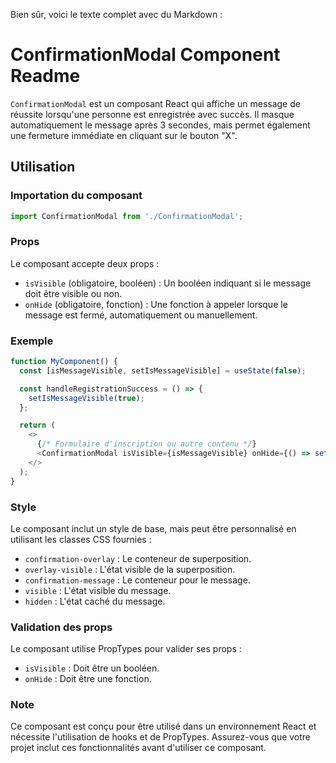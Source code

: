 Bien sûr, voici le texte complet avec du Markdown :

# ConfirmationModal Component Readme

`ConfirmationModal` est un composant React qui affiche un message de réussite lorsqu'une personne est enregistrée avec succès. Il masque automatiquement le message après 3 secondes, mais permet également une fermeture immédiate en cliquant sur le bouton "X".

## Utilisation

### Importation du composant

```javascript
import ConfirmationModal from './ConfirmationModal';
```

### Props

Le composant accepte deux props :

- `isVisible` (obligatoire, booléen) : Un booléen indiquant si le message doit être visible ou non.
- `onHide` (obligatoire, fonction) : Une fonction à appeler lorsque le message est fermé, automatiquement ou manuellement.

### Exemple

```javascript
function MyComponent() {
  const [isMessageVisible, setIsMessageVisible] = useState(false);

  const handleRegistrationSuccess = () => {
    setIsMessageVisible(true);
  };

  return (
    <>
      {/* Formulaire d'inscription ou autre contenu */}
      <ConfirmationModal isVisible={isMessageVisible} onHide={() => setIsMessageVisible(false)} />
    </>
  );
}
```

### Style

Le composant inclut un style de base, mais peut être personnalisé en utilisant les classes CSS fournies :

- `confirmation-overlay` : Le conteneur de superposition.
- `overlay-visible` : L'état visible de la superposition.
- `confirmation-message` : Le conteneur pour le message.
- `visible` : L'état visible du message.
- `hidden` : L'état caché du message.

### Validation des props

Le composant utilise PropTypes pour valider ses props :

- `isVisible` : Doit être un booléen.
- `onHide` : Doit être une fonction.

### Note

Ce composant est conçu pour être utilisé dans un environnement React et nécessite l'utilisation de hooks et de PropTypes. Assurez-vous que votre projet inclut ces fonctionnalités avant d'utiliser ce composant.